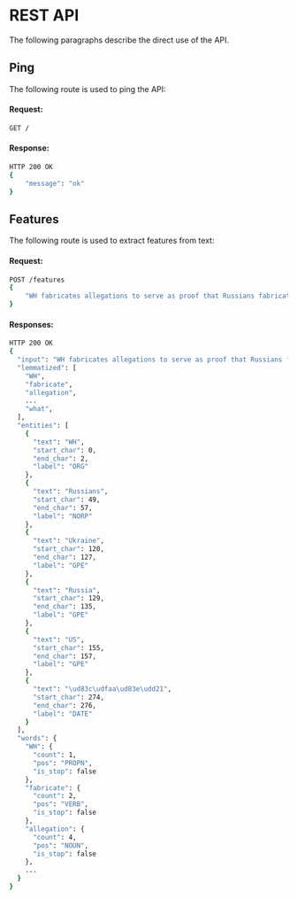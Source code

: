 # REST API

The following paragraphs describe the direct use of the API.

##  Ping

The following route is used to ping the API:

#### Request:

```bash
GET /
```

#### Response:


```bash
HTTP 200 OK
{
    "message": "ok"
}
```

## Features

The following route is used to extract features from text:

#### Request:

```bash
POST /features
{
    "WH fabricates allegations to serve as proof that Russians fabricated allegations to serve as proof of pretext to invade Ukraine. Russia denies allegation. US denies fabricating allegation but provides no evidence beyond alleging that it is so\nhttps://t.co/QG8ElqIMdF\nWhat a \ud83c\udfaa\ud83e\udd21\ud83e\udd2a"
}
```

#### Responses:

```bash
HTTP 200 OK
{
  "input": "WH fabricates allegations to serve as proof that Russians fabricated allegations to serve as proof of pretext to invade Ukraine. Russia denies allegation. US denies fabricating allegation but provides no evidence beyond alleging that it is so\nhttps://t.co/QG8ElqIMdF\nWhat a \ud83c\udfaa\ud83e\udd21\ud83e\udd2a",
  "lemmatized": [
    "WH",
    "fabricate",
    "allegation",
    ...
    "what",
  ],
  "entities": [
    {
      "text": "WH",
      "start_char": 0,
      "end_char": 2,
      "label": "ORG"
    },
    {
      "text": "Russians",
      "start_char": 49,
      "end_char": 57,
      "label": "NORP"
    },
    {
      "text": "Ukraine",
      "start_char": 120,
      "end_char": 127,
      "label": "GPE"
    },
    {
      "text": "Russia",
      "start_char": 129,
      "end_char": 135,
      "label": "GPE"
    },
    {
      "text": "US",
      "start_char": 155,
      "end_char": 157,
      "label": "GPE"
    },
    {
      "text": "\ud83c\udfaa\ud83e\udd21",
      "start_char": 274,
      "end_char": 276,
      "label": "DATE"
    }
  ],
  "words": {
    "WH": {
      "count": 1,
      "pos": "PROPN",
      "is_stop": false
    },
    "fabricate": {
      "count": 2,
      "pos": "VERB",
      "is_stop": false
    },
    "allegation": {
      "count": 4,
      "pos": "NOUN",
      "is_stop": false
    },
    ...
  }
}
```